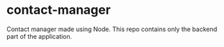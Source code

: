 # contact-manager
Contact manager made using Node.
This repo contains only the backend part of the application.
